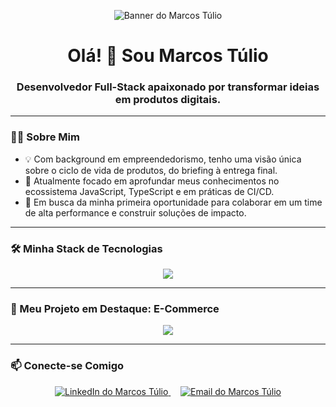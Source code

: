 <p align="center">
  <img src="https://media.licdn.com/dms/image/v2/D4D16AQFlhB2fVeR2tQ/profile-displaybackgroundimage-shrink_350_1400/B4DZnjy492GsAc-/0/1760463393394?e=1763596800&v=beta&t=0zwKStt6qmQoAPOZOLDwIWAf7Vu1NaO_FYh3nh86vW4" alt="Banner do Marcos Túlio">
</p>

<h1 align="center">Olá! 👋 Sou Marcos Túlio</h1>
<h3 align="center">Desenvolvedor Full-Stack apaixonado por transformar ideias em produtos digitais.</h3>

---

### 👨‍💻 Sobre Mim

- 💡 Com background em empreendedorismo, tenho uma visão única sobre o ciclo de vida de produtos, do briefing à entrega final.
- 🌱 Atualmente focado em aprofundar meus conhecimentos no ecossistema JavaScript, TypeScript e em práticas de CI/CD.
- 🚀 Em busca da minha primeira oportunidade para colaborar em um time de alta performance e construir soluções de impacto.

---

### 🛠️ Minha Stack de Tecnologias

<p align="center">
  <a href="https://skillicons.dev">
    <img src="https://skillicons.dev/icons?i=react,nodejs,ts,js,mongodb,tailwind,git,aws,docker&perline=5" />
  </a>
</p>

---

### 🚀 Meu Projeto em Destaque: E-Commerce

<p align="center">
<a href="https://github.com/ursopolar660/E-Commerce-VivaMix">
  <img align="center" src="https://github-readme-stats.vercel.app/api/pin/?username=ursopolar660&repo=E-Commerce-VivaMix&theme=dracula&show_owner=true" />
</a>
</p>

---

### 📫 Conecte-se Comigo

<p align="center">
  <a href="https://linkedin.com/in/marcostuliodev" target="_blank">
    <img src="https://skillicons.dev/icons?i=linkedin" alt="LinkedIn do Marcos Túlio" />
  </a>
  &nbsp;&nbsp;&nbsp; <a href="mailto:contato@marcostuliogc.com.br" target="_blank">
    <img src="https://skillicons.dev/icons?i=gmail" alt="Email do Marcos Túlio" />
  </a>
</p>

